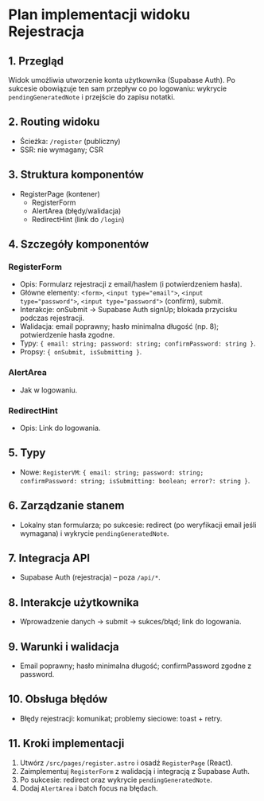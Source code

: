 # Plan implementacji widoku Rejestracja

## 1. Przegląd

Widok umożliwia utworzenie konta użytkownika (Supabase Auth). Po sukcesie obowiązuje ten sam przepływ co po logowaniu: wykrycie `pendingGeneratedNote` i przejście do zapisu notatki.

## 2. Routing widoku

- Ścieżka: `/register` (publiczny)
- SSR: nie wymagany; CSR

## 3. Struktura komponentów

- RegisterPage (kontener)
  - RegisterForm
  - AlertArea (błędy/walidacja)
  - RedirectHint (link do `/login`)

## 4. Szczegóły komponentów

### RegisterForm

- Opis: Formularz rejestracji z email/hasłem (i potwierdzeniem hasła).
- Główne elementy: `<form>`, `<input type="email">`, `<input type="password">`, `<input type="password">` (confirm), submit.
- Interakcje: onSubmit → Supabase Auth signUp; blokada przycisku podczas rejestracji.
- Walidacja: email poprawny; hasło minimalna długość (np. 8); potwierdzenie hasła zgodne.
- Typy: `{ email: string; password: string; confirmPassword: string }`.
- Propsy: `{ onSubmit, isSubmitting }`.

### AlertArea

- Jak w logowaniu.

### RedirectHint

- Opis: Link do logowania.

## 5. Typy

- Nowe: `RegisterVM`: `{ email: string; password: string; confirmPassword: string; isSubmitting: boolean; error?: string }`.

## 6. Zarządzanie stanem

- Lokalny stan formularza; po sukcesie: redirect (po weryfikacji email jeśli wymagana) i wykrycie `pendingGeneratedNote`.

## 7. Integracja API

- Supabase Auth (rejestracja) – poza `/api/*`.

## 8. Interakcje użytkownika

- Wprowadzenie danych → submit → sukces/błąd; link do logowania.

## 9. Warunki i walidacja

- Email poprawny; hasło minimalna długość; confirmPassword zgodne z password.

## 10. Obsługa błędów

- Błędy rejestracji: komunikat; problemy sieciowe: toast + retry.

## 11. Kroki implementacji

1. Utwórz `/src/pages/register.astro` i osadź `RegisterPage` (React).
2. Zaimplementuj `RegisterForm` z walidacją i integracją z Supabase Auth.
3. Po sukcesie: redirect oraz wykrycie `pendingGeneratedNote`.
4. Dodaj `AlertArea` i batch focus na błędach.
